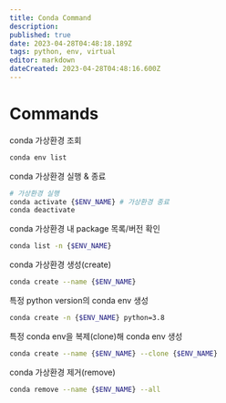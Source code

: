 ```yaml
---
title: Conda Command
description: 
published: true
date: 2023-04-28T04:48:18.189Z
tags: python, env, virtual
editor: markdown
dateCreated: 2023-04-28T04:48:16.600Z
---
```


# Commands

conda 가상환경 조회

```bash
conda env list
```

conda 가상환경 실행 & 종료

```bash
# 가상환경 실행
conda activate {$ENV_NAME} # 가상환경 종료
conda deactivate
```

conda 가상환경 내 package 목록/버전 확인

```bash
conda list -n {$ENV_NAME}
```

conda 가상환경 생성(create)

```bash
conda create --name {$ENV_NAME}
```

특정 python version의 conda env 생성

```bash
conda create -n {$ENV_NAME} python=3.8
```

특정 conda env을 복제(clone)해 conda env 생성

```bash
conda create --name {$ENV_NAME} --clone {$ENV_NAME}
```

conda 가상환경 제거(remove)

```bash
conda remove --name {$ENV_NAME} --all
```